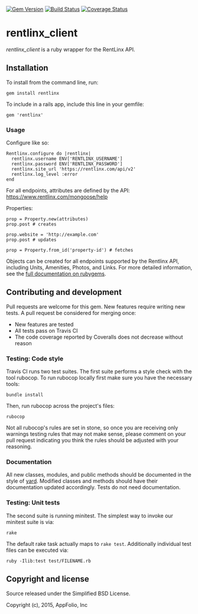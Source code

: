 [![Gem Version](https://badge.fury.io/rb/rentlinx.svg)](https://rubygems.org/gems/rentlinx)
[![Build Status](https://travis-ci.org/appfolio/rentlinx_client.svg?branch=master)](https://travis-ci.org/appfolio/rentlinx_client)
[![Coverage Status](https://coveralls.io/repos/appfolio/rentlinx_client/badge.svg?branch=master)](https://coveralls.io/r/appfolio/rentlinx_client?branch=master)

# rentlinx_client

_rentlinx_client_ is a ruby wrapper for the RentLinx API.


## Installation

To install from the command line, run: 

    gem install rentlinx

To include in a rails app, include this line in your gemfile:

    gem 'rentlinx'

### Usage

Configure like so:

    Rentlinx.configure do |rentlinx|
      rentlinx.username ENV['RENTLINX_USERNAME']
      rentlinx.password ENV['RENTLINX_PASSWORD']
      rentlinx.site_url 'https://rentlinx.com/api/v2'
      rentlinx.log_level :error
    end

For all endpoints, attributes are defined by the API: https://www.rentlinx.com/mongoose/help

Properties:

    prop = Property.new(attributes)
    prop.post # creates

    prop.website = 'http://example.com'
    prop.post # updates

    prop = Property.from_id('property-id') # fetches

Objects can be created for all endpoints supported by the Rentlinx API, including Units, Amenities, Photos, and Links. For more detailed information, see the [full documentation on rubygems](http://www.rubydoc.info/gems/rentlinx).

## Contributing and development

Pull requests are welcome for this gem. New features require writing new
tests. A pull request be considered for merging once:

* New features are tested
* All tests pass on Travis CI
* The code coverage reported by Coveralls does not decrease without reason

### Testing: Code style

Travis CI runs two test suites. The first suite performs a style check with the
tool rubocop. To run rubocop locally first make sure you have the necessary
tools:

    bundle install

Then, run rubocop across the project's files:

    rubocop

Not all rubocop's rules are set in stone, so once you are receiving only
warnings testing rules that may not make sense, please comment on your pull
request indicating you think the rules should be adjusted with your reasoning.

### Documentation

All new classes, modules, and public methods should be documented in the style
of [yard](http://yardoc.org/). Modified classes and methods should have their
documentation updated accordingly. Tests do not need documentation.

### Testing: Unit tests

The second suite is running minitest. The simplest way to invoke our minitest
suite is via:

    rake

The default rake task actually maps to `rake test`. Additionally individual
test files can be executed via:

    ruby -Ilib:test test/FILENAME.rb

## Copyright and license

Source released under the Simplified BSD License.

Copyright (c), 2015, AppFolio, Inc
